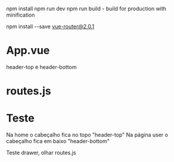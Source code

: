 npm install
npm run dev
npm run build - build for production with minification

npm install --save vue-router@2.0.1

# App.vue
header-top e header-bottom

# routes.js


# Teste
Na home o cabeçalho fica no topo "header-top"
Na página user o cabeçalho fica em baixo "header-bottom"



Teste drawer, olhar routes.js
